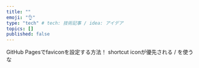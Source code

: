 ```yaml
---
title: ""
emoji: "👌"
type: "tech" # tech: 技術記事 / idea: アイデア
topics: []
published: false
---
```

GitHub Pagesでfaviconを設定する方法！
shortcut iconが優先される
/ を使うな